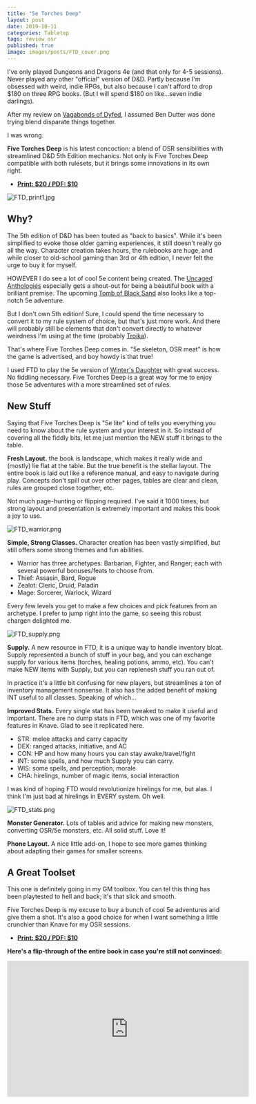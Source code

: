 ```yaml
---
title: "5e Torches Deep"
layout: post
date: 2019-10-11
categories: Tabletop
tags: review osr
published: true
image: images/posts/FTD_cover.png
---
```


I've only played Dungeons and Dragons 4e (and that only for 4-5 sessions). Never played any other "official" version of D&D. Partly because I'm obsessed with weird, indie RPGs, but also because I can't afford to drop $180 on three RPG books. (But I will spend $180 on like...seven indie darlings).

After my review on [Vagabonds of Dyfed](/david/2018/09/vagablends), I assumed Ben Dutter was done trying blend disparate things together.

I was wrong.

**Five Torches Deep** is his latest concoction: a blend of OSR sensibilities with streamlined D&D 5th Edition mechanics. Not only is Five Torches Deep compatible with both rulesets, but it brings some innovations in its own right.

 - [**Print: $20 / PDF: $10**](https://www.drivethrurpg.com/product/264584/Five-Torches-Deep)

![FTD_print1.jpg](/images/posts/FTD_print1.jpg)

## Why?

The 5th edition of D&D has been touted as "back to basics". While it's been simplified to evoke those older gaming experiences, it still doesn't really go all the way. Character creation takes hours, the rulebooks are huge, and while closer to old-school gaming than 3rd or 4th edition, I never felt the urge to buy it for myself.

HOWEVER I do see a lot of cool 5e content being created. The [Uncaged Anthologies](https://www.ashleywarrenwrites.com/uncaged) especially gets a shout-out for being a beautiful book with a brilliant premise. The upcoming [Tomb of Black Sand](https://shop.swordfishislands.com/the-tomb-of-black-sand/) also looks like a top-notch 5e adventure.

But I don't own 5th edition! Sure, I could spend the time necessary to convert it to my rule system of choice, but that's just more work. And there will probably still be elements that don't convert directly to whatever weirdness I'm using at the time (probably [Troika](/2019/06/TroikaReview)).

That's where Five Torches Deep comes in. "5e skeleton, OSR meat" is how the game is advertised, and boy howdy is that true! 

I used FTD to play the 5e version of [Winter's Daughter](/david/2019/08/WintersVegemite) with great success. No fiddling necessary. Five Torches Deep is a great way for me to enjoy those 5e adventures with a more streamlined set of rules.

## New Stuff

Saying that Five Torches Deep is "5e lite" kind of tells you everything you need to know about the rule system and your interest in it. So instead of covering all the fiddly bits, let me just mention the NEW stuff it brings to the table.

**Fresh Layout.** the book is landscape, which makes it really wide and (mostly) lie flat at the table. But the true benefit is the stellar layout. The entire book is laid out like a reference manual, and easy to navigate during play. Concepts don't spill out over other pages, tables are clear and clean, rules are grouped close together, etc.

Not much page-hunting or flipping required. I've said it 1000 times, but strong layout and presentation is extremely important and makes this book a joy to use.

![FTD_warrior.png](/images/posts/FTD_warrior.png)

**Simple, Strong Classes.** Character creation has been vastly simplified, but still offers some strong themes and fun abilities.

- Warrior has three archetypes: Barbarian, Fighter, and Ranger; each with several powerful bonuses/feats to choose from.
- Thief: Assasin, Bard, Rogue
- Zealot: Cleric, Druid, Paladin
- Mage: Sorcerer, Warlock, Wizard

Every few levels you get to make a few choices and pick features from an archetype. I prefer to jump right into the game, so seeing this robust chargen delighted me.

![FTD_supply.png](/images/posts/FTD_supply.png)

**Supply.** A new resource in FTD, it is a unique way to handle inventory bloat. Supply represented a bunch of stuff in your bag, and you can exchange supply for various items (torches, healing potions, ammo, etc). You can't make NEW items with Supply, but you can replenesh stuff you ran out of.

In practice it's a little bit confusing for new players, but streamlines a ton of inventory management nonsense. It also has the added benefit of making INT useful to all classes. Speaking of which...

**Improved Stats.** Every single stat has been tweaked to make it useful and important. There are no dump stats in FTD, which was one of my favorite features in Knave. Glad to see it replicated here.

- STR: melee attacks and carry capacity
- DEX: ranged attacks, initiative, and AC
- CON: HP and how many hours you can stay awake/travel/fight
- INT: some spells, and how much Supply you can carry.
- WIS: some spells, and perception, morale
- CHA: hirelings, number of magic items, social interaction

I was kind of hoping FTD would revolutionize hirelings for me, but alas. I think I'm just bad at hirelings in EVERY system. Oh well.

![FTD_stats.png](/images/posts/FTD_stats.png)

**Monster Generator.** Lots of tables and advice for making new monsters, converting OSR/5e monsters, etc. All solid stuff. Love it!

**Phone Layout.** A nice little add-on, I hope to see more games thinking about adapting their games for smaller screens.

## A Great Toolset

This one is definitely going in my GM toolbox. You can tel this thing has been playtested to hell and back; it's that slick and smooth. 

Five Torches Deep is my excuse to buy a bunch of cool 5e adventures and give them a shot. It's also a good choice for when I want something a little crunchier than Knave for my OSR sessions.

 - [**Print: $20 / PDF: $10**](https://www.drivethrurpg.com/product/264584/Five-Torches-Deep)

**Here's a flip-through of the entire book in case you're still not convinced:**

<iframe width="560" height="315" src="https://www.youtube.com/embed/OaRmEGRGP7A" frameborder="0" allow="accelerometer; autoplay; encrypted-media; gyroscope; picture-in-picture" allowfullscreen></iframe>